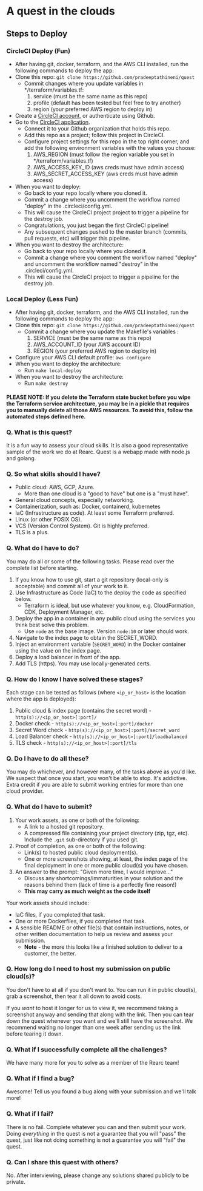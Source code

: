 # A quest in the clouds

## Steps to Deploy

### CircleCI Deploy (Fun)

-   After having git, docker, terraform, and the AWS CLI installed, run the following commands to deploy the app:
-   Clone this repo: `git clone https://github.com/pradeeptathineni/quest`
    -   Commit changes where you update variables in \*/terraform/variables.tf:
        1. service (must be the same name as this repo)
        2. profile (default has been tested but feel free to try another)
        3. region (your preferred AWS region to deploy in)
-   Create a [CircleCI account](https://circleci.com/), or authenticate using Github.
-   Go to the [CircleCI application](https://app.circleci.com/dashboard).
    -   Connect it to your Github organization that holds this repo.
    -   Add this repo as a project; follow this project in CircleCI.
    -   Configure project settings for this repo in the top right corner, and add the following environment variables with the values you choose:
        1. AWS_REGION (must follow the region variable you set in \*/terraform/variables.tf)
        2. AWS_ACCESS_KEY_ID (aws creds must have admin access)
        3. AWS_SECRET_ACCESS_KEY (aws creds must have admin access)
-   When you want to deploy:
    -   Go back to your repo locally where you cloned it.
    -   Commit a change where you uncomment the workflow named "deploy" in the .circleci/config.yml.
    -   This will cause the CircleCI project project to trigger a pipeline for the destroy job.
    -   Congratulations, you just began the first CircleCI pipeline!
    -   Any subsequent changes pushed to the master branch (commits, pull requests, etc) will trigger this pipeline.
-   When you want to destroy the architecture:
    -   Go back to your repo locally where you cloned it.
    -   Commit a change where you comment the workflow named "deploy" and uncomment the workflow named "destroy" in the .circleci/config.yml.
    -   This will cause the CircleCI project to trigger a pipeline for the destroy job.

### Local Deploy (Less Fun)

-   After having git, docker, terraform, and the AWS CLI installed, run the following commands to deploy the app:
-   Clone this repo: `git clone https://github.com/pradeeptathineni/quest`
    -   Commit a change where you update the Makefile's variables :
        1. SERVICE (must be the same name as this repo)
        2. AWS_ACCOUNT_ID (your AWS account ID)
        3. REGION (your preferred AWS region to deploy in)
-   Configure your AWS CLI default profile: `aws configure`
-   When you want to deploy the architecture:
    -   Run `make local-deploy`
-   When you want to destroy the architecture:
    -   Run `make destroy`

#### PLEASE NOTE: If you delete the Terraform state bucket before you wipe the Terraform service architecture, you may be in a pickle that requires you to manually delete all those AWS resources. To avoid this, follow the automated steps defined here.

### Q. What is this quest?

It is a fun way to assess your cloud skills. It is also a good representative sample of the work we do at Rearc. Quest is a webapp made with node.js and golang.

### Q. So what skills should I have?

-   Public cloud: AWS, GCP, Azure.
    -   More than one cloud is a "good to have" but one is a "must have".
-   General cloud concepts, especially networking.
-   Containerization, such as: Docker, containerd, kubernetes
-   IaC (Infrastructure as code). At least some Terraform preferred.
-   Linux (or other POSIX OS).
-   VCS (Version Control System). Git is highly preferred.
-   TLS is a plus.

### Q. What do I have to do?

You may do all or some of the following tasks. Please read over the complete list before starting.

1. If you know how to use git, start a git repository (local-only is acceptable) and commit all of your work to it.
2. Use Infrastructure as Code (IaC) to the deploy the code as specified below.
    - Terraform is ideal, but use whatever you know, e.g. CloudFormation, CDK, Deployment Manager, etc.
3. Deploy the app in a container in any public cloud using the services you think best solve this problem.
    - Use `node` as the base image. Version `node:10` or later should work.
4. Navigate to the index page to obtain the SECRET_WORD.
5. Inject an environment variable (`SECRET_WORD`) in the Docker container using the value on the index page.
6. Deploy a load balancer in front of the app.
7. Add TLS (https). You may use locally-generated certs.

### Q. How do I know I have solved these stages?

Each stage can be tested as follows (where `<ip_or_host>` is the location where the app is deployed):

1. Public cloud & index page (contains the secret word) - `http(s)://<ip_or_host>[:port]/`
2. Docker check - `http(s)://<ip_or_host>[:port]/docker`
3. Secret Word check - `http(s)://<ip_or_host>[:port]/secret_word`
4. Load Balancer check - `http(s)://<ip_or_host>[:port]/loadbalanced`
5. TLS check - `http(s)://<ip_or_host>[:port]/tls`

### Q. Do I have to do all these?

You may do whichever, and however many, of the tasks above as you'd like. We suspect that once you start, you won't be able to stop. It's addictive. Extra credit if you are able to submit working entries for more than one cloud provider.

### Q. What do I have to submit?

1. Your work assets, as one or both of the following:
    - A link to a hosted git repository.
    - A compressed file containing your project directory (zip, tgz, etc). Include the `.git` sub-directory if you used git.
2. Proof of completion, as one or both of the following:
    - Link(s) to hosted public cloud deployment(s).
    - One or more screenshots showing, at least, the index page of the final deployment in one or more public cloud(s) you have chosen.
3. An answer to the prompt: "Given more time, I would improve..."
    - Discuss any shortcomings/immaturities in your solution and the reasons behind them (lack of time is a perfectly fine reason!)
    - **This may carry as much weight as the code itself**

Your work assets should include:

-   IaC files, if you completed that task.
-   One or more Dockerfiles, if you completed that task.
-   A sensible README or other file(s) that contain instructions, notes, or other written documentation to help us review and assess your submission.
    -   **Note** - the more this looks like a finished solution to deliver to a customer, the better.

### Q. How long do I need to host my submission on public cloud(s)?

You don't have to at all if you don't want to. You can run it in public cloud(s), grab a screenshot, then tear it all down to avoid costs.

If you _want_ to host it longer for us to view it, we recommend taking a screenshot anyway and sending that along with the link. Then you can tear down the quest whenever you want and we'll still have the screenshot. We recommend waiting no longer than one week after sending us the link before tearing it down.

### Q. What if I successfully complete all the challenges?

We have many more for you to solve as a member of the Rearc team!

### Q. What if I find a bug?

Awesome! Tell us you found a bug along with your submission and we'll talk more!

### Q. What if I fail?

There is no fail. Complete whatever you can and then submit your work. Doing _everything_ in the quest is not a guarantee that you will "pass" the quest, just like not doing something is not a guarantee you will "fail" the quest.

### Q. Can I share this quest with others?

No. After interviewing, please change any solutions shared publicly to be private.
